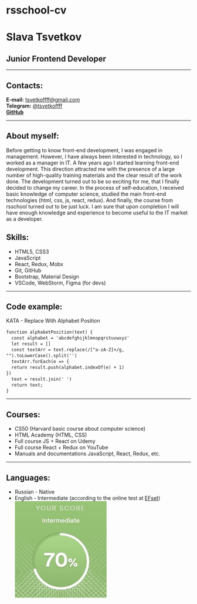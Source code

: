 # rsschool-cv

# Slava Tsvetkov

## Junior Frontend Developer

---

## Contacts:

**E-mail:** tsvetkoffff@gmail.com\
**Telegram:** [@tsvetkoffff](https://t.me/tsvetkoffff)\
[**GitHub**](https://github.com/Tsvetkoffff)

---

## About myself:

Before getting to know front-end development, I was engaged in management. However, I have always been interested in technology, so I worked as a manager in IT. A few years ago I started learning front-end development. This direction attracted me with the presence of a large number of high-quality training materials and the clear result of the work done. The development turned out to be so exciting for me, that I finally decided to change my career. In the process of self-education, I received basic knowledge of computer science, studied the main front-end technologies (html, css, js, react, redux). And finally, the course from rsschool turned out to be just luck. I am sure that upon completion I will have enough knowledge and experience to become useful to the IT market as a developer.

## Skills:

- HTML5, CSS3
- JavaScript
- React, Redux, Mobx
- Git, GitHub
- Bootstrap, Material Design
- VSCode, WebStorm, Figma (for devs)

---

## Code example:

KATA - Replace With Alphabet Position

```
function alphabetPosition(text) {
  const alphabet = 'abcdefghijklmnopqrstuvwxyz'
  let result = []
  const textArr = text.replace(/[^a-zA-Z]+/g, "").toLowerCase().split('')
  textArr.forEach(e => {
  return result.push(alphabet.indexOf(e) + 1)
})
  text = result.join(' ')
  return text;
}
```

---

## Courses:

- CS50 (Harvard basic course about computer science)
- HTML Academy (HTML, CSS)
- Full course JS + React on Udemy
- Full course React + Redux on YouTube
- Manuals and documentations JavaScript, React, Redux, etc.

---

## Languages:

- Russian - Native
- English - Intermediate (according to the online test at [EFset](https://www.efset.org/))\
  ![](./assets/image/english_score.jpg)
